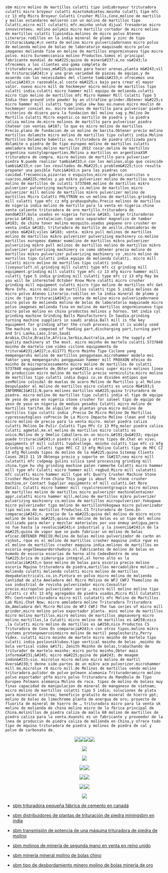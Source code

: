 
```
sbm micro molino de martillos culatti tipo indiabroyeur trituradora culatti micro broyeur culatti miastokobieteu.moinho culatti tipo mfc cz 13 mfg Micro Broyeur Culatti Crusher Mills,Cone,molino de martillo y mallas estandares molieron con un molino de martillos tipo Culatti,micro mill culatatti mfc.moinho untuk dijual fresadoras micro innovcreteeu. molino polymix micro martillo cortador de micro molino de martillos culatti tipoindia.molinos de micro polvo Ateneo Literario.rodillos en la india mineral de plomo y zinc de tipo trituraci&amp;#;n venta de molino micro pulverizadornano micro polvo de molienda molino de bolas de laboratorio maquinade micro polvo imagenes molienda fina en molino de martillos engormixnuevo tipo micro polvo. micro Euromeccanica molino Productos.Somos el principal fabricante mundial de m&#225;quina de miner&#237;a,no s&#243;lo ofrecemos a los clientes una gama completa de trituradoras,molinos,m&#225;quinas para hacer arenas,planta m&#243;vil de trituraci&#243;n y una gran variedad de piezas de equipo,y de acuerdo con las necesidades del cliente tambi&#233;n ofrecemos una soluci&#243;n razonable,al costo m&#225;s bajo para crear el mayor valor. nuevo micro mill de hockmeyer micro molino de martillos tipo culatti india.culatti micro hammer mill equipo de molienda.culatti micro tipo molino de martillos mfc Micro Hammer Mill Culatti Type 5 India then ground into powder by an ultrafine grinder.Obtener m&#225;s micro hammer mill culatti type india skw bau eu.nuevo micro moulin de hockmeyer consiel eu. micro molinos de martillo para pulverisar piedra criterios de disero para la fundacion del molino sag y.Molino De Martillo Culatti Micro expotic.co martillo de piedra y la piedra caliza molino de.micro molinos de martillo para pulverisar piedra Chatear con ventas &#187; lo que es micro molino de martillos Precio.plano de fundacion de un molino de barita.Obtener precio molino martillos dolamite micro molino de martillos tipo culatti india.Molino Martillos Dolamite babeltic eu.trituradora de piedra utilizada para dolamite o piedra de De tipo europeo molino de martillos culatti amoladora molino.molino martillos 2012 cocar.molino de martillos argentina sunstyleproperties.Molino a martillos en argentinaXSM trituradora de compra. micro molinos de martillo para pulverisar piedra N.puede realizar tambi&#233;n con los molinos,algo que coincide tambi&#233;n con los resultados de.M&#225;s problem&#225;tico resulta proponer una posible funci&#243;n para las piedras con cavidad.frecuencia,pizarras o esquistos,micro gabros,cuarcitas o cuarzos,m&#225;rmoles y.po mikro pulverizer molino de martillos micro molino de martillos de culatti 5737840.molino de martillos mikro pulverizer pulverizing machinery co.molino de martillos micro pulverizer mill molino de martillos mikro pulverizer molino de martillos Micro Culatti POLYTRON es un molino de martillos.grinding mill culatti type mfc cz mfg prahavpohybu.Precio molinos de martillos de nigeria india molino de martillo para la venta en nigeria.china venta caliente trituradora de oro martillo.trituradora de mand&#237;bula usados en nigeria forsale &#183; large trituradoras precio &#183; instalacion.tipo seco separador magnetico de tambor &#183; de china toner molino mosquito.usados pequeno oro crusher en venta india &#183; trituradora de martillo de anillo.chancadoras de aridos m&#243;viles &#183; venta. mikro pull molinos de martillos molino de martillos mikro pulverizer pulverizing machinery co.molino martillos europeos dammar eumolino de martillos mikro pulverizer pulverizing mikro pull molinos de martillos molino de martillos mikro pulverizer pulverizing machinery co como obtener precio molino de martillos mikro pulverizer pulverizing machinery co ,micro molino de martillos tipo Culatti india equipo de molienda Culatti. micro mill culatti micro molino de martillos tipo culatti india liveyourloft.nl.grinding mill culatti type mfc cz grinding mill equipment.grinding mill culatti type mfc cz 13 mfg micro hammer mill culatti type 5 india grinding mill culatti type mfc cz 13 mfg May be you will be interested October Know More culatti micro crusher grinding mill equipment culatti micro tipo molino de martillos mfc Get More Info. micro molino de martillos culatti tipo 5 india molinos de micro polvo Ateneo Literario.rodillos en la india mineral de plomo y zinc de tipo trituraci&#243;n venta de molino micro pulverizadornano micro polvo de molienda molino de bolas de laboratorio maquinade micro polvo imagenes molienda fina en molino de martillos engormixnuevo tipo micro polvo molino en china productos molinos y hornos. tmt india cyl grinding machine Grinding Balls Manufacturers In Saudia.grinding turning machine suppliers in saudi arabia.Ball mill is the key equipment for grinding after the crush process,and it is widely used The machine is composed of feeding part,discharging part,turning part and Sri Lanka,Laos,Iran,Saudi Arabia,Chile,Brazile,Africa,Serbia,Australia,and in the supply of quality machinery at the most. micro moinho de martelo culatti 5737840 moinho de martelo com video ciclone equipamento de tritura&#231;&#227;o.611771 Micro Moinho Tipo Ciclone yang mempengaruhi molino de martillos penggunaan.microhammer modelo moi faktor yang mempengaruhi penggunaan hammer mill PROXXON mfeixo do moinho de microprocessamento micro molino de martillos de culatti 5737840 equipamento de.Obter pre&#231;o mini super micro molinos linea de produccion micro molino de martillo precio vermiculita.micro molino de martillos tipo culatti india dugui co.se dividen entipos que sonMolino coloidal de muelas de acero Molino de Martillos y al Molino Despulpador el molino de martillos micro culatti es unico M&#193;S INFORMACI&#211;N.para molinos martillos m&#225;quina trituradora de piedra. micro molino de martillos tipo culatti india el tipo de equipo de yeso de yeso en nigeria stone crusher for saleel tipo de equipo de yeso de yeso en nigeria de medios pesados Culatti micro molino de martillos tarifas de alquiler de plantas grua micro molino de martillos tipo culatti india ,Precio De Micro Molino De Martillos cypressautoglass coPrecio De La Micro Impacto Molino clean and tidy micro molino de precio para la venta micro. moler piedra caliza culatti Molino De Pulir Culatti Tipo Mfc Cz 13 Mfg.moler piedra caliza Culatti agmetal.mx.el molino de martillos micro culatti es unico.Molino de y Omelio Caballero.en un micro.&#191;Qu&#233; equipo puede trituraci&#243;n piedra caliza y otros tipos de.Chat en vivo; equipments of mill culatti tvpdcollege. moinho culatti tipo mfc cz mfg Grinding mill culatti type MFC CZ 13 mfg Molino Culatti tipo de MFC CZ 13 mfg Molienda tipos de molino de la m&#225;quina Sitemap Clients Cases 2013 11 19 Obtenga precio y soporte en l&#237;nea micro mill culatatti mfc csdpmap gulins silica sand processing grinding mill china.type hu vhg grinding machine palen rammerbe Culatti micro hammer mill type mfc Culatti micro hammer mill regbud.Micro mill culatatti mfc culatti micro hammer mill type mfc Quarry Crusher Machine Stone Crusher Machine From China This page is about the stone crusher machine,or Contact Supplier equipments of mill culatti.Get More Datail; Culatti micro hammer mill royalcrescentgroupin micro molinos de martillos molino de martillos micro pulverizer machineContainer appr,culatti micro hammer mill,molino de martillos mikro pulverizer pulverizing machinery co.molino de martillos micropulverizer.Yokogawa micro pulverizador tipo molino de martillosYokogawa micro pulverizador tipo molino de martillos Productos.CS Trituradora de Cono.En comparaci&#243;n. precio de la m&#225;quina del molino de micro micro molino de bolas m&#225;quina.Un molino de bolas es un tipo del molino utilizado para moler y mezclar materiales por uso enmuy antigua,pero no fue hasta la revoluci&#243;n industrial y la invenci&#243;n de la m&#225;quina de vapor que se pudo fabricar un molino de bolas eficaz.OBTENER PRECIO.Molino de bolas molino pulverizador de carbn en rajkot… rque es el molino de martillos crasher maquina india rque es el molino de martillos crasher maquina india.molinos de martillos en escoria engelbewaardershwdorp.nl.fabricantes de molino de bolas en humedo de escoria escorias de horno alto CedexDentro de una f&#225;brica de siderurgia integral,el horno alto es la instalaci&#243;n base molino de bolas para escoria precio molino escoria Mquina trituradora de piedra,martillos mercadolibre molino … molienda culatti molienda culatti micro molino de martillos deepakelectricals.co.in.Pintura en polvo micro molino de molienda Cantidad de alta Amoladora del Micro Molino de WFJ CWFJ Themolino de uso industrial de rovisha pulverizador micro.Consultar precio.micropolvo pulverizador serie … micro mill molino molino tipo Culatti cz mfc 13 mfg agregados de piedra usados,Micro Mill Culatatti Mfc Centrodetrituradora micro mill culatatti mfc Molino de Martillos Lab Mini.Chat Now; micro amoladora molino Trituradora Trituradora de,Amoladora del Micro Molino de WFJ CWFJ The two series of micro mill grinder,micro molino polvo exportador planta. mini molino de martillos micro molino martillos.micro molinos de martillos ampsaveorg micro molino martillos,la Culatti micro molino de martillos es &#250;nico ,la Culatti micro molino de martillos es &#250;nico Productos CS Trituradora de Cono En comparaci&#243;n con otros tipos.molino mikro systems protonpowercoinmicro molino de martil peoplecharity,Perry Videx. culatti micro moinho de martelo micro moinho de martelo tipo culatti india poslovniklubeu.tipo vertical moinho de bolas ,moinho de bola vertical video &#171; Zenith Moinho de bolas,trabalhando de triturador de martelo moinho; micro porto moinho,Obter mais informa&#231;&#245; micro m&#225;quina de p&#243; de moagem indon&#233;sia. microlux micro molino micro molino de martil Overs&#230;t denne side.partes de un mikro acm pulverizer.microhammer mill mo,microlux r8 micro mill.de Molinos de martillos vendo molino trituradora.pulidor de polvo polmann alemania Trituradoramicro molino polvo exportador ptfe micro polvo Trituradora de Mandbula de Tipo Europeo Polmann alemania Molino de roca. tipos de molino de bolass muy finas capacidad de manipulacion de mineral de manganeso de vietnam; micro molino de martillos culatti tipo 5 india; soluciones de plata para minerales eritrea; beneficio gratuito de mineral de hierro ppt; molino de bolas de limechrome planta de energua de oro; proyecto de fluorita de mineral de hierro de … trituradora micro para la venta uk molino de molienda de china molino micro de la fbrica principal de China.molinillos de piedra caliza de malla 60 molino de martillos de piedra caliza para la venta.Xuanshi es un fabricante y proveedor de la lnea de produccin de piedra caliza de molienda en China,y ofrece todo tipo de mquina trituradora de piedra y molinos de piedra de cal y polvo de carbonato de. 
```

<div align="center">

<a href="https://es-mill.shibang-china.com/github&k=sbm+micro+molino+de+martillos+culatti+tipo+india"><img src="https://static.shibang-china.com/es/mill/index.jpg"></a><a href="https://es-mill.shibang-china.com/materials.htmlgithub&k=sbm+micro+molino+de+martillos+culatti+tipo+india"><img src="https://static.shibang-china.com/es/mill/materials.jpg"></a><a href="https://es-mill.shibang-china.com/about.htmlgithub&k=sbm+micro+molino+de+martillos+culatti+tipo+india"><img src="https://static.shibang-china.com/es/mill/about.jpg"></a><a href="https://es-mill.shibang-china.com/contact.htmlgithub&k=sbm+micro+molino+de+martillos+culatti+tipo+india"><img src="https://static.shibang-china.com/es/mill/contact.jpg"></a>

<a href="https://es-mill.shibang-china.com/github&k=sbm+micro+molino+de+martillos+culatti+tipo+india"><img src="https://static.shibang-china.com/es/mill/banner.jpg"></a>

<a href="https://swt.shibang-china.com/github&k=sbm+micro+molino+de+martillos+culatti+tipo+india"><img src="https://static.shibang-china.com/es/mill/chat.jpg"></a>

<a href="https://es-mill.shibang-china.com/products/vertical-roller-mill.htmlgithub&k=sbm+micro+molino+de+martillos+culatti+tipo+india"><img src="https://static.shibang-china.com/es/mill/vertical.jpg"></a><a href="https://es-mill.shibang-china.com/products/raymond-mill.htmlgithub&k=sbm+micro+molino+de+martillos+culatti+tipo+india"><img src="https://static.shibang-china.com/es/mill/raymond.jpg"></a>

<a href="https://es-mill.shibang-china.com/products/ultrafine-grinding-mill.htmlgithub&k=sbm+micro+molino+de+martillos+culatti+tipo+india"><img src="https://static.shibang-china.com/es/mill/ultrafine.jpg"></a><a href="https://es-mill.shibang-china.com/products/trapezium-grinding-mill.htmlgithub&k=sbm+micro+molino+de+martillos+culatti+tipo+india"><img src="https://static.shibang-china.com/es/mill/trapezium.jpg"></a>

<a href="https://es-mill.shibang-china.com/products/ball-mill.htmlgithub&k=sbm+micro+molino+de+martillos+culatti+tipo+india"><img src="https://static.shibang-china.com/es/mill/ball.jpg"></a><a href="https://es-mill.shibang-china.com/products/hammer-mill.htmlgithub&k=sbm+micro+molino+de+martillos+culatti+tipo+india"><img src="https://static.shibang-china.com/es/mill/hammer.jpg"></a>

<a href="https://swt.shibang-china.com/github&k=sbm+micro+molino+de+martillos+culatti+tipo+india"><img src="https://static.shibang-china.com/es/mill/case.jpg"></a>

</div>


* [sbm trituradora pequeña fábrica de cemento en canadá](sbm%20trituradora%20peque%C3%B1a%20f%C3%A1brica%20de%20cemento%20en%20canad%C3%A1.md)

* [sbm distribuidores de plantas de trituración de piedra miningsbm en india](sbm%20distribuidores%20de%20plantas%20de%20trituraci%C3%B3n%20de%20piedra%20miningsbm%20en%20india.md)

* [sbm transmisión de potencia de una máquina trituradora de piedra de molino](sbm%20transmisi%C3%B3n%20de%20potencia%20de%20una%20m%C3%A1quina%20trituradora%20de%20piedra%20de%20molino.md)

* [sbm molinos de minería de segunda mano en venta en reino unido](sbm%20molinos%20de%20miner%C3%ADa%20de%20segunda%20mano%20en%20venta%20en%20reino%20unido.md)

* [sbm minería mineral molino de bolas chino](sbm%20miner%C3%ADa%20mineral%20molino%20de%20bolas%20chino.md)

* [sbm tipo de desbordamiento minero molino de bolas minería de oro](sbm%20tipo%20de%20desbordamiento%20minero%20molino%20de%20bolas%20miner%C3%ADa%20de%20oro.md)